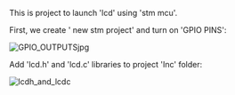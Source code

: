 This is project to launch 'lcd' using 'stm mcu'.

First, we create ' new stm project' and turn on 'GPIO PINS': 

![GPIO_OUTPUTSjpg](https://github.com/user-attachments/assets/4eff2c6e-9d72-4a1d-a99f-739c2a0c098d)

Add 'lcd.h' and 'lcd.c' libraries to project 'Inc' folder:

![lcdh_and_lcdc](https://github.com/user-attachments/assets/fef783d6-4b21-44b1-ad5f-e30a05e17892)
